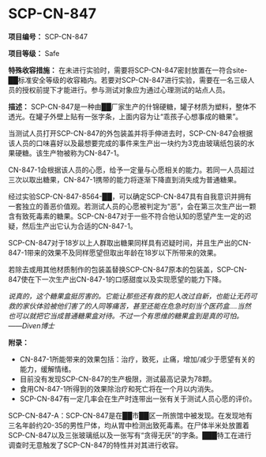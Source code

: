 # SCP-CN-847

**项目编号：**  SCP-CN-847

**项目等级：**  Safe

**特殊收容措施：**  在未进行实验时，需要将SCP-CN-847密封放置在一符合site-██标准安全等级的收容箱内。若要对SCP-CN-847进行实验，需要在一名三级人员的授权前提下才能进行。参与测试对象应为通过心理测试的站点人员。

**描述：**  SCP-CN-847是一种由██厂家生产的什锦硬糖，罐子材质为塑料，整体不透光。在罐子外壁上贴有一张字条，上面内容为让“乖孩子心想事成的糖果”。

当测试人员打开SCP-CN-847的外包装盖并将手伸进去时，SCP-CN-847会根据该人员的口味喜好以及最想要完成的事件来生产出一块约为3克由玻璃纸包装的水果硬糖。该生产物被称为CN-847-1。

CN-847-1会根据该人员的心愿，给予一定量与心愿相关的能力。若同一人员超过三次以取出糖果，CN-847-1携带的能力将逐渐下降直到消失成为普通糖果。

经过实验SCP-CN-847-8564-██，可以确定SCP-CN-847具有自我意识并拥有一套独立的善恶价值观。若测试人员的心愿被判定为“恶”，会在第三次生产出一颗含有致死毒素的糖果。SCP-CN-847对于一些不符合他认知的愿望产生一定的迟疑，然后生产出它认为合适的CN-847-1。

SCP-CN-847对于18岁以上人群取出糖果同样具有迟疑时间，并且生产出的CN-847-1带来的效果不及同样愿望但取出年龄在18岁以下所带来的效果。

若除去或用其他材质制作的包装盖替换SCP-CN-847原本的包装盖，SCP-CN-847使在下一次生产出CN-847-1的口感甜度以及实现愿望的能力下降。

*说真的，这个糖果盒挺厉害的。它能让那些还有救的犯人改过自新，也能让无药可救的家伙体验被他们害了的人同等痛苦，甚至还能在危急时刻当个医药盒….当然也可以就把它当成普通糖果盒对待。不过一个有思维的糖果盒到是真的可怕。——Diven博士* 

**附录：** 

- CN-847-1所能带来的效果包括：治疗，致死，止痛，增加/减少于愿望有关的能力，缓解情绪。
- 目前没有发现SCP-CN-847的生产极限，测试最高记录为78颗。
- 食用CN-847-1所得到的效果除治疗和死亡将在一个月以内消失。
- SCP-CN-847有一定几率会在生产时连带出一张有关于测试人员心愿的评价。





SCP-CN-847-A：SCP-CN-847是在██市██区一所旅馆中被发现。在发现地有三名年龄约20-35的男性尸体，均从胃中检测出致死毒素。在尸体半米处放置着SCP-CN-847以及三张玻璃纸以及一张写有“贪得无厌”的字条。███特工在进行调查时无意触发了SCP-CN-847的特性并对其进行收容。
